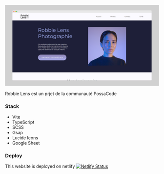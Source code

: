 ![Robbie Lens Screenshot](public/screely-1708804243088.png)

Robbie Lens est un prjet de la communauté PossaCode

### Stack

- Vite
- TypeScript
- SCSS
- Gsap
- Lucide Icons
- Google Sheet

### Deploy

This website is deployed on netlify [![Netlify Status](https://api.netlify.com/api/v1/badges/2709cfd3-8857-4cff-91a4-bc63e6d792cb/deploy-status)](https://app.netlify.com/sites/brx-hashcode-robbie-lens/deploys)
